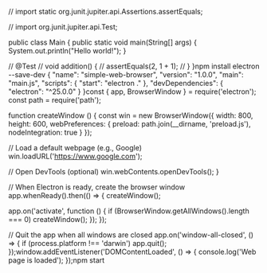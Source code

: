 // import static org.junit.jupiter.api.Assertions.assertEquals;

// import org.junit.jupiter.api.Test;

public class Main {
  public static void main(String[] args) {
    System.out.println("Hello world!");
  }

  // @Test
  // void addition() {
  //     assertEquals(2, 1 + 1);
  // }
}npm install electron --save-dev
  {
    "name": "simple-web-browser",
    "version": "1.0.0",
    "main": "main.js",
    "scripts": {
      "start": "electron ."
    },
    "devDependencies": {
      "electron": "^25.0.0"
    }
  }const { app, BrowserWindow } = require('electron');
const path = require('path');

function createWindow () {
  const win = new BrowserWindow({
    width: 800,
    height: 600,
    webPreferences: {
      preload: path.join(__dirname, 'preload.js'),
      nodeIntegration: true
    }
  });

  // Load a default webpage (e.g., Google)
  win.loadURL('https://www.google.com');

  // Open DevTools (optional)
  win.webContents.openDevTools();
}

// When Electron is ready, create the browser window
app.whenReady().then(() => {
  createWindow();

  app.on('activate', function () {
    if (BrowserWindow.getAllWindows().length === 0) createWindow();
  });
});

// Quit the app when all windows are closed
app.on('window-all-closed', () => {
  if (process.platform !== 'darwin') app.quit();
});window.addEventListener('DOMContentLoaded', () => {
  console.log('Web page is loaded');
});npm start
